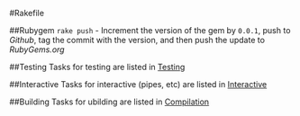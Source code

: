 #Rakefile

##Rubygem
`rake push` - Increment the version of the gem by `0.0.1`, push to *Github*, tag the commit with the version, and then push the update to *RubyGems.org*

##Testing
Tasks for testing are listed in [Testing](./testing.md)

##Interactive
Tasks for interactive (pipes, etc) are listed in [Interactive](./interactive.md)

##Building
Tasks for ubilding are listed in [Compilation](./)